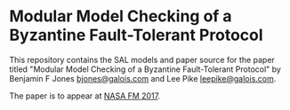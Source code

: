 # Modular Model Checking of a Byzantine Fault-Tolerant Protocol

This repository contains the SAL models and paper source for the paper titled
"Modular Model Checking of a Byzantine Fault-Tolerant Protocol" by Benjamin F
Jones <bjones@galois.com> and Lee Pike <leepike@galois.com>.

The paper is to appear at
[NASA FM 2017](https://ti.arc.nasa.gov/events/nfm-2017/papers/).
